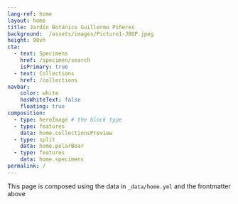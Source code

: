 ```yaml
---
lang-ref: home
layout: home
title: Jardín Botánico Guillermo Piñeres
background:  /assets/images/Picture1-JBGP.jpeg
height: 90vh
cta:
  - text: Specimens
    href: /specimen/search
    isPrimary: true
  - text: Collections
    href: /collections
navbar:
    color: white
    hasWhiteText: false
    floating: true
composition:
  - type: heroImage # the block type
  - type: features
    data: home.collectionsPreview
  - type: split
    data: home.polarBear
  - type: features
    data: home.specimens
permalink: /
---
```


This page is composed using the data in `_data/home.yml` and the frontmatter above
